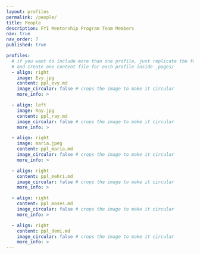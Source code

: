 ```yaml
---
layout: profiles
permalink: /people/
title: People
description: FYI Mentorship Program Team Members
nav: true
nav_order: 7
published: true

profiles:
  # if you want to include more than one profile, just replicate the following block
  # and create one content file for each profile inside _pages/
  - align: right
    image: Evy.jpg
    content: ppl_evy.md
    image_circular: false # crops the image to make it circular
    more_info: >

  - align: left 
    image: Ray.jpg
    content: ppl_ray.md
    image_circular: false # crops the image to make it circular
    more_info: >

  - align: right 
    image: maria.jpeg
    content: ppl_maria.md
    image_circular: false # crops the image to make it circular
    more_info: >

  - align: right 
    content: ppl_mehri.md
    image_circular: false # crops the image to make it circular
    more_info: >

  - align: right 
    content: ppl_moses.md
    image_circular: false # crops the image to make it circular
    more_info: >

  - align: right 
    content: ppl_demi.md
    image_circular: false # crops the image to make it circular
    more_info: >
---
```

